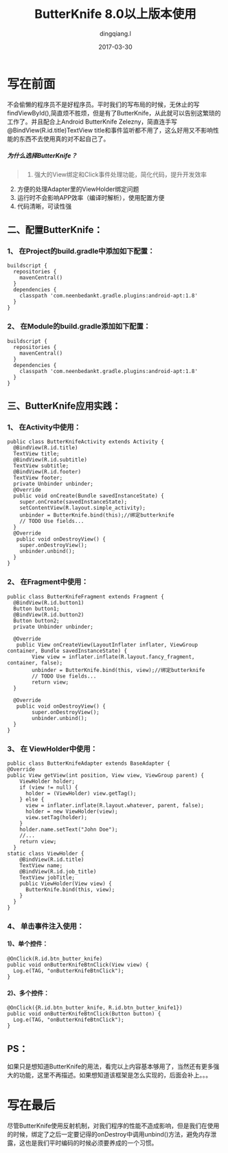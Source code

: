 ﻿---
layout:     post
title:      ButterKnife 8.0以上版本使用
subtitle:   
date:       2017-03-30
author:     dingqiang.l
header-img: 
catalog: true
tags:
    - Android
    - 开发技巧
---
# 写在前面 #
不会偷懒的程序员不是好程序员。平时我们的写布局的时候，无休止的写findViewById(),简直烦不胜烦，但是有了ButterKnife，从此就可以告别这繁琐的工作了。并且配合上Android ButterKnife Zelezny，简直连手写@BindView(R.id.title)TextView title和事件监听都不用了，这么好用又不影响性能的东西不去使用真的对不起自己了。

##### 为什么选择ButterKnife？ #####
>1. 强大的View绑定和Click事件处理功能，简化代码，提升开发效率
2. 方便的处理Adapter里的ViewHolder绑定问题
3. 运行时不会影响APP效率（编译时解析），使用配置方便
4. 代码清晰，可读性强

## 二、配置ButterKnife： ##
### 1、 在Project的build.gradle中添加如下配置：  ###

    buildscript {
      repositories {
        mavenCentral()
      }
      dependencies {
        classpath 'com.neenbedankt.gradle.plugins:android-apt:1.8'
      }
    }
    
###  2、 在Module的build.gradle添加如下配置： ###
    buildscript {
      repositories {
        mavenCentral()
      }
      dependencies {
        classpath 'com.neenbedankt.gradle.plugins:android-apt:1.8'
      }
    }
## 三、ButterKnife应用实践： ##
### 1、 在Activity中使用： ###
    public class ButterKnifeActivity extends Activity {
      @BindView(R.id.title)
      TextView title;
      @BindView(R.id.subtitle)
      TextView subtitle;
      @BindView(R.id.footer)
      TextView footer;
      private Unbinder unbinder;
      @Override
      public void onCreate(Bundle savedInstanceState) {
	    super.onCreate(savedInstanceState);
	    setContentView(R.layout.simple_activity);
	    unbinder = ButterKnife.bind(this);//绑定butterknife
	    // TODO Use fields... 
      }
      @Override
       public void onDestroyView() {
	    super.onDestroyView();
	    unbinder.unbind();
      }
    }
### 2、 在Fragment中使用： ###
    public class ButterKnifeFragment extends Fragment {
      @BindView(R.id.button1)
      Button button1;
      @BindView(R.id.button2)
      Button button2;
      private Unbinder unbinder;
    
      @Override
       public View onCreateView(LayoutInflater inflater, ViewGroup container, Bundle savedInstanceState) {
		    View view = inflater.inflate(R.layout.fancy_fragment, container, false);
		    unbinder = ButterKnife.bind(this, view);//绑定butterknife
		    // TODO Use fields...
		    return view;
      }
    
      @Override
       public void onDestroyView() {
		    super.onDestroyView();
		    unbinder.unbind();
      }
    }
### 3、 在 ViewHolder中使用： ###
    public class ButterKnifeAdapter extends BaseAdapter {  
    @Override
    public View getView(int position, View view, ViewGroup parent) {
	    ViewHolder holder;
	    if (view != null) {
	      holder = (ViewHolder) view.getTag();
	    } else {
	      view = inflater.inflate(R.layout.whatever, parent, false);
	      holder = new ViewHolder(view);
	      view.setTag(holder);
	    }
	    holder.name.setText("John Doe");
	    //...
	    return view;
      }
    static class ViewHolder {
	    @BindView(R.id.title)
	    TextView name;
	    @BindView(R.id.job_title)
	    TextView jobTitle;
	    public ViewHolder(View view) {
	      ButterKnife.bind(this, view);
	    }
      }
    }
### 4、 单击事件注入使用： ###
#### 1)、单个控件： ####
    @OnClick(R.id.btn_butter_knife)
    public void onButterKnifeBtnClick(View view) {
      Log.e(TAG, "onButterKnifeBtnClick");
    }
#### 2)、多个控件： ####
    @OnClick({R.id.btn_butter_knife, R.id.btn_butter_knife1})
    public void onButterKnifeBtnClick(Button button) {
      Log.e(TAG, "onButterKnifeBtnClick");
    }

    
## PS： ##
如果只是想知道ButterKnife的用法，看完以上内容基本够用了，当然还有更多强大的功能，这里不再描述。如果想知道该框架是怎么实现的，后面会补上。。。
# 写在最后 #
尽管ButterKnife使用反射机制，对我们程序的性能不造成影响，但是我们在使用的时候，绑定了之后一定要记得的onDestroy中调用unbind()方法，避免内存泄露，这也是我们平时编码的时候必须要养成的一个习惯。
